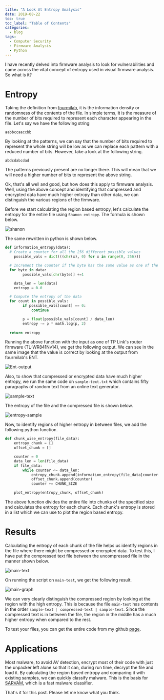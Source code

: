 ```yaml
---
title: "A Look At Entropy Analysis"
date: 2019-08-22
toc: true
toc_label: "Table of Contents"
categories:
  - blog
tags:
  - Computer Security
  - Firmware Analysis
  - Python
---
```


I have recently delved into firmware analysis to look for vulnerabilities and came across the vital concept of entropy used in visual firmware analysis. So what is it?

# Entropy
Taking the definition from [fourmilab][ent], it is the information density or randomness of the contents of the file. In simple terms, it is the measure of the number of bits required to represent each character appearing in the file. Let's say we have the following string

`aabbccaaccbb`

By looking at the patterns, we can say that the number of bits required to represent the whole string will be low as we can replace each pattern with a reduced number of bits. However, take a look at the following string.

`abdcdabcdad`

The patterns previously present are no longer there. This will mean that we will need a higher number of bits to represent the above string. 

Ok, that's all well and good, but how does this apply to firmware analysis. Well, using the above concept and identifying that compressed and encrypted data have much higher entropy than other data, we can distinguish the various regions of the firmware. 

Before we start calculating the region based entropy, let's calculate the entropy for the entire file using `Shanon entropy`. The formula is shown below.

![shanon](../../assets/images/entropy/shanon-form.png)

The same rewritten in python is shown below.

```python
def information_entropy(data):
  # Create a counter for all the 256 different possible values
 	possible_vals = dict(((chr(x), 0) for x in range(0, 256)))

  # Increment the counter if the byte has the same value as one of the keys 
  for byte in data:
		possible_vals[chr(byte)] +=1

	data_len = len(data)
	entropy = 0.0

  # Compute the entropy of the data
  for count in possible_vals:
		if possible_vals[count] == 0:
			continue

		p = float(possible_vals[count] / data_len)
		entropy -= p * math.log(p, 2)
  
  return entropy
```
Running the above function with the input as one of TP Link's router firmware (TL-WR841Nv14), we get the following output. We can see in the same image that the value is correct by looking at the output from fourmilab's ENT.

![Ent-output](../../assets/images/entropy/1.png)

Also, to show that compressed or encrypted data have much higher entropy, we run the same code on `sample-text.txt` which contains fifty paragraphs of random text from an online text generator.

![sample-text](../../assets/images/entropy/sample-text.png)

The entropy of the file and the compressed file is shown below.

![entropy-sample](../../assets/images/entropy/entropy-sample-text.png)

Now, to identify regions of higher entropy in between files, we add the following python function.

```python
def chunk_wise_entropy(file_data):
	entropy_chunk = []
	offset_chunk = []

	counter = 0
	data_len = len(file_data)
	if file_data:
		while counter <= data_len:
			entropy_chunk.append(information_entropy(file_data[counter:counter+CHUNK_SIZE]))
			offset_chunk.append(counter)
			counter += CHUNK_SIZE

	plot_entropy(entropy_chunk, offset_chunk)
```
The above function divides the entire file into chunks of the specified size and calculates the entropy for each chunk. Each chunk's entropy is stored in a list which we can use to plot the region based entropy.  

# Results
Calculating the entropy of each chunk of the file helps us identify regions in the file where there might be compressed or encrypted data. To test this, I have put the compressed text file between the uncompressed file in the manner shown below.

![main-text](../../assets/images/entropy/3.png)

On running the script on `main-test`, we get the following result.

![main-graph](../../assets/images/entropy/4.png)

We can very clearly distinguish the compressed region by looking at the region with the high entropy. This is because the file `main-test` has contents in the order `sample-text | compressed-text | sample-text`. Since the compressed text is in between the file, the region in the middle has a much higher entropy when compared to the rest. 

To test your files, you can get the entire code from my github [page][page].

# Applications
Most malware, to avoid AV detection, encrypt most of their code with just the unpacker left alone so that it can, during run time, decrypt the file and load it. By calculating the region based entropy and comparing it with existing samples, we can quickly classify malware. This is the basis for [SARVAM][sarvam], which is a fast malware classifier.

That's it for this post. Please let me know what you think.

[ent]: http://www.fourmilab.ch/random/
[sarvam]: https://sites.cs.ucsb.edu/~vigna/publications/2013_NGMAD_SARVAM.pdf
[page]: https://github.com/venkat-abhi/Entropy-Calculator